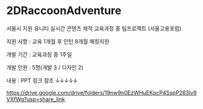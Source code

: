 # 2DRaccoonAdventure

서울시 지원 유니티 실시간 콘텐츠 제작 교육과정 중 팀프로젝트 (서울고용포럼)

지원 사항 : 교육 1개월 후 인턴 8개월 매칭지원

개발 기간 : 교육과정 중 1주일

개발 인원 : 5명(개발 3 / 디자인 2)

내용 : PPT 링크 참조 ↓↓↓↓↓

https://drive.google.com/drive/folders/19nw9n0EzWHuEKpcP4SspP263lv9VXfWg?usp=share_link
